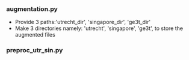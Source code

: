 
### augmentation.py

* Provide 3 paths:'utrecht_dir', 'singapore_dir', 'ge3t_dir'  
* Make 3 directories namely: 'utrecht', 'singapore', 'ge3t', to store the augmented files

### preproc_utr_sin.py 

